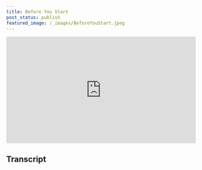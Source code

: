 ```yaml
---
title: Before You Start
post_status: publish
featured_image: /_images/BeforeYouStart.jpeg
---
```


<div style="padding:56.25% 0 0 0;position:relative;"><iframe src="https://player.vimeo.com/video/847734515?badge=0&amp;autopause=0&amp;player_id=0&amp;app_id=58479" frameborder="0" allow="autoplay; fullscreen; picture-in-picture" allowfullscreen style="position:absolute;top:0;left:0;width:100%;height:100%;" title="036 Before You Start"></iframe></div>

<div style="margin-bottom:30px;"></div>

## Transcript

